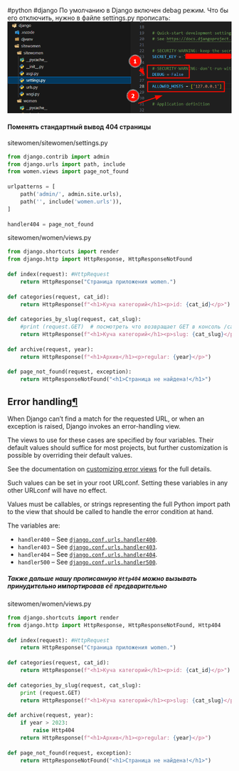 #python #django
По умолчанию в Django включен debag режим. Что бы его отключить, нужно в файле settings.py прописать:
![](files/debug_off.png)

#### Поменять стандартный вывод 404 страницы
sitewomen/sitewomen/settings.py
```python
from django.contrib import admin
from django.urls import path, include
from women.views import page_not_found

urlpatterns = [
    path('admin/', admin.site.urls),
    path('', include('women.urls')),
]

handler404 = page_not_found
```
sitewomen/women/views.py
```python
from django.shortcuts import render
from django.http import HttpResponse, HttpResponseNotFound

def index(request): #HttpRequest
    return HttpResponse("Страница приложения women.")

def categories(request, cat_id):
    return HttpResponse(f"<h1>Куча категорий</h1><p>id: {cat_id}</p>")

def categories_by_slug(request, cat_slug):
    #print (request.GET)  # посмотреть что возвращает GET в консоль /cats/test/?name=red&type=color
    return HttpResponse(f"<h1>Куча категорий</h1><p>slug: {cat_slug}</p>")

def archive(request, year):
    return HttpResponse(f"<h1>Архив</h1><p>regular: {year}</p>")

def page_not_found(request, exception):
    return HttpResponseNotFound("<h1>Страница не найдена!</h1>")
```

## Error handling[¶](https://docs.djangoproject.com/en/5.0/topics/http/urls/#error-handling "Permalink to this headline")

When Django can’t find a match for the requested URL, or when an exception is raised, Django invokes an error-handling view.

The views to use for these cases are specified by four variables. Their default values should suffice for most projects, but further customization is possible by overriding their default values.

See the documentation on [customizing error views](https://docs.djangoproject.com/en/5.0/topics/http/views/#customizing-error-views) for the full details.

Such values can be set in your root URLconf. Setting these variables in any other URLconf will have no effect.

Values must be callables, or strings representing the full Python import path to the view that should be called to handle the error condition at hand.

The variables are:

- `handler400` – See [`django.conf.urls.handler400`](https://docs.djangoproject.com/en/5.0/ref/urls/#django.conf.urls.handler400 "django.conf.urls.handler400").
- `handler403` – See [`django.conf.urls.handler403`](https://docs.djangoproject.com/en/5.0/ref/urls/#django.conf.urls.handler403 "django.conf.urls.handler403").
- `handler404` – See [`django.conf.urls.handler404`](https://docs.djangoproject.com/en/5.0/ref/urls/#django.conf.urls.handler404 "django.conf.urls.handler404").
- `handler500` – See [`django.conf.urls.handler500`](https://docs.djangoproject.com/en/5.0/ref/urls/#django.conf.urls.handler500 "django.conf.urls.handler500").

##### Также дальше нашу прописанную `Http404` можно вызывать принудительно импортировав её предварительно
sitewomen/women/views.py
```python
from django.shortcuts import render
from django.http import HttpResponse, HttpResponseNotFound, Http404

def index(request): #HttpRequest
    return HttpResponse("Страница приложения women.")

def categories(request, cat_id):
    return HttpResponse(f"<h1>Куча категорий</h1><p>id: {cat_id}</p>")

def categories_by_slug(request, cat_slug):
    print (request.GET)
    return HttpResponse(f"<h1>Куча категорий</h1><p>slug: {cat_slug}</p>")

def archive(request, year):
    if year > 2023:
        raise Http404
    return HttpResponse(f"<h1>Архив</h1><p>regular: {year}</p>")

def page_not_found(request, exception):
    return HttpResponseNotFound("<h1>Страница не найдена!</h1>")
```